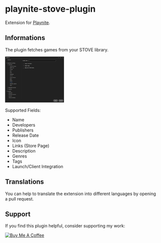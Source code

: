 # playnite-stove-plugin
Extension for [Playnite](https://playnite.link).  

## Informations
The plugin fetches games from your STOVE library.

<a href="https://github.com/GooglyBlox/playnite-stove-plugin/raw/master/screenshots/plugin_settings.png">
  <img alt="settings" src="https://github.com/GooglyBlox/playnite-stove-plugin/raw/master/screenshots/plugin_settings.png" height="150px">
</a>

Supported Fields:
* Name
* Developers
* Publishers
* Release Date
* Icon
* Links (Store Page)
* Description
* Genres
* Tags
* Launch/Client Integration

## Translations
You can help to translate the extension into different languages by opening a pull request.

## Support
If you find this plugin helpful, consider supporting my work:

<a href="https://buymeacoffee.com/googl">
  <img src="https://cdn.buymeacoffee.com/buttons/v2/default-yellow.png" alt="Buy Me A Coffee" height="40">
</a>